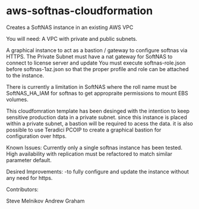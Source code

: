 # aws-softnas-cloudformation
Creates a SoftNAS instance in an existing AWS VPC

You will need:
A VPC with private and public subnets.

A graphical instance to act as a bastion / gateway to configure softnas via HTTPS.
The Private Subnet must have a nat gateway for SoftNAS to connect to license server and update
You must execute softnas-role.json before softnas-1az.json so that the proper profile and role can be attached to the instance.

There is currently a limitation in SoftNAS where the roll name must be SoftNAS_HA_IAM for softnas to get appropraite permissions to mount EBS volumes.

This cloudfomration template has been desinged with the intention to keep sensitive production data in a private subnet.  since this instance is placed within a private subnet, a bastion will be required to acess the data.  it is also possible to use Teradici PCOIP to create a graphical bastion for configuration over https.

Known Issues:  Currently only a single softnas instance has been tested.  High availability with replication must be refactored to match similar parameter default.

Desired Improvements:
-to fully configure and update the instance without any need for https.

Contributors:

Steve Melnikov
Andrew Graham
